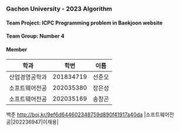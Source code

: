 ### Gachon University - 2023 Algorithm

#### Team Project: ICPC Programming problem in Baekjoon website

#### Team Group: Number 4

#### Member

|학과|학번|이름|
|---|---|---|
|산업경영공학과|201834719|선준오|
|소프트웨어전공|202035380|장은성|
|소프트웨어전공|202035169|송창곤|
백준 <http://boj.kr/9ef6d644602348759d890f41917a40da>
|소프트웨어전공|202236947|이재용|
